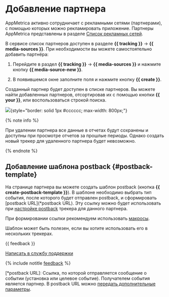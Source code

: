 # Добавление партнера

AppMetrica активно сотрудничает с рекламными сетями (партнерами), с помощью которых можно рекламировать приложение. Партнеры AppMetrica представлены в разделе [Список рекламных сетей](../ad-network/integrations/ad-networks-and-technologies.md).

В сервисе список партнеров доступен в разделе **{{ tracking }}** → **{{ media-sources }}**. При необходимости вы можете самостоятельно добавить партнёра:

1. Перейдите в раздел **{{ tracking }}** → **{{ media-sources }}** и нажмите кнопку **{{ media-source-new }}**.

2. В появившемся окне заполните поля и нажмите кнопку **{{ create }}**.

Созданный партнер будет доступен в списке партнеров. Вы можете найти добавленных партнеров, отсортировав их с помощью кнопки **{{ your }}**, или воспользоваться строкой поиска.

![](../../_images/new-publisher-{{locale}}.png){style="border: solid 1px #cccccc; max-width: 800px;"}

{% note info %}

При удалении партнера все данные в отчетах будут сохранены и доступны при просмотре отчетов за прошлые периоды. Однако создать новый трекер для удаленного партнера будет невозможно.

{% endnote %}

## Добавление шаблона postback {#postback-template}

На странице партнера вы можете создать шаблон postback (кнопка **{{ create-postback-template }}**). В шаблоне необходимо выбрать тип события, после которого будет отправлен postback, и сформировать [postback URL](*postback URL). Эту ссылку можно будет использовать при [настройке postback](add-tracker.md) трекера для данного партнера.

При формировании ссылки рекомендуем использовать [макросы](postback-specification.md).

Шаблон может быть полезен, если вы хотите использовать его в нескольких трекерах.

{{ feedback }}

<a href="../troubleshooting/feedback-new.html">
  <span class="button">Написать в службу поддержки</span>
</a>

{% include notitle [feedback](../_includes/feedback-button.md) %}

[*postback URL]: Ссылка, по которой отправляется сообщение о событии (установка или целевое событие). Получателем события является партнер. В postback URL можно [передать дополнительные параметры](postback-specification.md).
